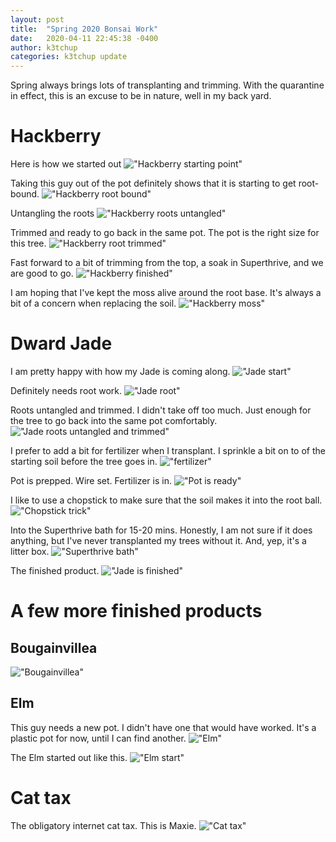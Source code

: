```yaml
---
layout: post
title:  "Spring 2020 Bonsai Work"
date:   2020-04-11 22:45:38 -0400
author: k3tchup
categories: k3tchup update
---
```


Spring always brings lots of transplanting and trimming.   With the quarantine in effect, this is an excuse to be in nature, well in my back yard.

# Hackberry

Here is how we started out
!["Hackberry starting point"](/images/20200411/hackberry_start.jpg)

Taking this guy out of the pot definitely shows that it is starting to get root-bound.
!["Hackberry root bound"](/images/20200411/hackberry_root.jpg)

Untangling the roots
!["Hackberry roots untangled"](/images/20200411/hackberry_root2.jpg)

Trimmed and ready to go back in the same pot.   The pot is the right size for this tree.
!["Hackberry root trimmed"](/images/20200411/hackberry_root_trimmed.jpg)

Fast forward to a bit of trimming from the top, a soak in Superthrive, and we are good to go.
!["Hackberry finished"](/images/20200411/hackberry_finish.jpg)

I am hoping that I've kept the moss alive around the root base.  It's always a bit of a concern when replacing the soil.
!["Hackberry moss"](/images/20200411/hackberry_moss.jpg)

# Dward Jade

I am pretty happy with how my Jade is coming along. 
!["Jade start"](/images/20200411/jade_start.jpg)

Definitely needs root work. 
!["Jade root"](/images/20200411/jade_root.jpg)

Roots untangled and trimmed.   I didn't take off too much. Just enough for the tree to go back into the same pot comfortably.  
!["Jade roots untangled and trimmed"](/images/20200411/jade_root2.jpg)

I prefer to add a bit for fertilizer when I transplant.  I sprinkle a bit on to of the starting soil before the tree goes in.
!["fertilizer"](/images/20200411/fertilizer.jpg)

Pot is prepped.  Wire set.  Fertilizer is in.
!["Pot is ready"](/images/20200411/pot_ready.jpg)

I like to use a chopstick to make sure that the soil makes it into the root ball.
!["Chopstick trick"](/images/20200411/chopstick_trick.jpg)

Into the Superthrive bath for 15-20 mins.  Honestly, I am not sure if it does anything, but I've never transplanted my trees without it.  And, yep, it's a litter box.
!["Superthrive bath"](/images/20200411/superthrive_bath.jpg)

The finished product.
!["Jade is finished"](/images/20200411/jade_finish.jpg)

# A few more finished products

## Bougainvillea
!["Bougainvillea"](/images/20200411/bogie.jpg)

## Elm
This guy needs a new pot.  I didn't have one that would have worked.  It's a plastic pot for now, until I can find another.
!["Elm"](/images/20200411/elm.jpg)

The Elm started out like this.
!["Elm start"](/images/20200411/elm_start.jpg)

# Cat tax

The obligatory internet cat tax.   This is Maxie.
!["Cat tax"](/images/20200411/cat_tax.jpg)